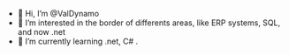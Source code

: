 - 👋 Hi, I’m @ValDynamo
- 👀 I’m interested in the border of differents areas, like ERP systems, SQL, and now .net
- 🌱 I’m currently learning .net, C#
.

<!---
ValDynamo/ValDynamo is a ✨ special ✨ repository because its `README.md` (this file) appears on your GitHub profile.
You can click the Preview link to take a look at your changes.
--->
